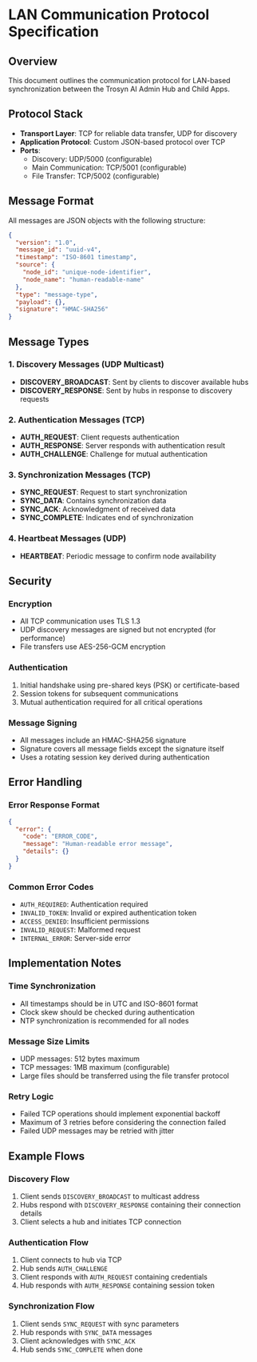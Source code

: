 # LAN Communication Protocol Specification

## Overview
This document outlines the communication protocol for LAN-based synchronization between the Trosyn AI Admin Hub and Child Apps.

## Protocol Stack
- **Transport Layer**: TCP for reliable data transfer, UDP for discovery
- **Application Protocol**: Custom JSON-based protocol over TCP
- **Ports**:
  - Discovery: UDP/5000 (configurable)
  - Main Communication: TCP/5001 (configurable)
  - File Transfer: TCP/5002 (configurable)

## Message Format
All messages are JSON objects with the following structure:

```json
{
  "version": "1.0",
  "message_id": "uuid-v4",
  "timestamp": "ISO-8601 timestamp",
  "source": {
    "node_id": "unique-node-identifier",
    "node_name": "human-readable-name"
  },
  "type": "message-type",
  "payload": {},
  "signature": "HMAC-SHA256"
}
```

## Message Types

### 1. Discovery Messages (UDP Multicast)
- **DISCOVERY_BROADCAST**: Sent by clients to discover available hubs
- **DISCOVERY_RESPONSE**: Sent by hubs in response to discovery requests

### 2. Authentication Messages (TCP)
- **AUTH_REQUEST**: Client requests authentication
- **AUTH_RESPONSE**: Server responds with authentication result
- **AUTH_CHALLENGE**: Challenge for mutual authentication

### 3. Synchronization Messages (TCP)
- **SYNC_REQUEST**: Request to start synchronization
- **SYNC_DATA**: Contains synchronization data
- **SYNC_ACK**: Acknowledgment of received data
- **SYNC_COMPLETE**: Indicates end of synchronization

### 4. Heartbeat Messages (UDP)
- **HEARTBEAT**: Periodic message to confirm node availability

## Security

### Encryption
- All TCP communication uses TLS 1.3
- UDP discovery messages are signed but not encrypted (for performance)
- File transfers use AES-256-GCM encryption

### Authentication
1. Initial handshake using pre-shared keys (PSK) or certificate-based
2. Session tokens for subsequent communications
3. Mutual authentication required for all critical operations

### Message Signing
- All messages include an HMAC-SHA256 signature
- Signature covers all message fields except the signature itself
- Uses a rotating session key derived during authentication

## Error Handling

### Error Response Format
```json
{
  "error": {
    "code": "ERROR_CODE",
    "message": "Human-readable error message",
    "details": {}
  }
}
```

### Common Error Codes
- `AUTH_REQUIRED`: Authentication required
- `INVALID_TOKEN`: Invalid or expired authentication token
- `ACCESS_DENIED`: Insufficient permissions
- `INVALID_REQUEST`: Malformed request
- `INTERNAL_ERROR`: Server-side error

## Implementation Notes

### Time Synchronization
- All timestamps should be in UTC and ISO-8601 format
- Clock skew should be checked during authentication
- NTP synchronization is recommended for all nodes

### Message Size Limits
- UDP messages: 512 bytes maximum
- TCP messages: 1MB maximum (configurable)
- Large files should be transferred using the file transfer protocol

### Retry Logic
- Failed TCP operations should implement exponential backoff
- Maximum of 3 retries before considering the connection failed
- Failed UDP messages may be retried with jitter

## Example Flows

### Discovery Flow
1. Client sends `DISCOVERY_BROADCAST` to multicast address
2. Hubs respond with `DISCOVERY_RESPONSE` containing their connection details
3. Client selects a hub and initiates TCP connection

### Authentication Flow
1. Client connects to hub via TCP
2. Hub sends `AUTH_CHALLENGE`
3. Client responds with `AUTH_REQUEST` containing credentials
4. Hub responds with `AUTH_RESPONSE` containing session token

### Synchronization Flow
1. Client sends `SYNC_REQUEST` with sync parameters
2. Hub responds with `SYNC_DATA` messages
3. Client acknowledges with `SYNC_ACK`
4. Hub sends `SYNC_COMPLETE` when done
